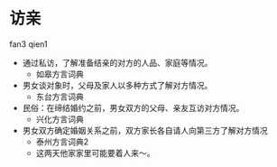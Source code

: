 # 访亲
fan3 qien1
+ 通过私访，了解准备结亲的对方的人品、家庭等情况。
  * 如皋方言词典
+ 男女谈对象时，父母及家人以多种方式了解对方情况。
  * 东台方言词典
+ 民俗：在缔结婚约之前，男女双方的父母、亲友互访对方情况。
  * 兴化方言词典
+ 男女双方确定婚姻关系之前，双方家长各自请人向第三方了解对方情况
  * 泰州方言词典2
  - 这两天他家家里可能要着人来～。
